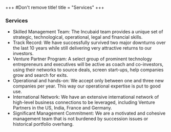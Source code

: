 +++
#Don't remove title!
title = "Services"
+++
### Services

-   Skilled Management Team: The Incubaid team provides a unique set of strategic, technological, operational, legal and financial skills.
-   Track Record: We have successfully survived two major downturns over the last 10 years while still delivering very attractive returns to our investors.
-   Venture Partner Program: A select group of prominent technology entrepreneurs and executives will be active as coach and co-investors, using their networks to source deals, screen start-ups, help companies grow and search for exits.
-   Operational and hands-on: We accept only between one and three new companies per year. This way our operational expertise is put to good use.
-   International Network: We have an extensive international network of high-level business connections to be leveraged, including Venture Partners in the US, India, France and Germany.
-   Significant Management Commitment: We are a motivated and cohesive management team that is not burdened by succession issues or historical portfolio overhang.
